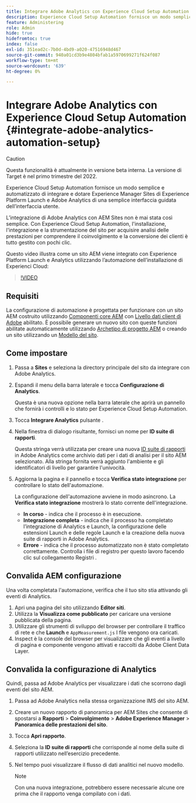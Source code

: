 ```yaml
---
title: Integrare Adobe Analytics con Experience Cloud Setup Automation
description: Experience Cloud Setup Automation fornisce un modo semplice e automatizzato di integrare e dotare Experience Manager Sites di Experience Platform Launch e Adobe Analytics di una semplice interfaccia guidata dell’interfaccia utente. Scopri come utilizzare la configurazione automatica con il tuo sito.
feature: Administering
role: Admin
hide: true
hidefromtoc: true
index: false
exl-id: 351ead2c-7b0d-4bd9-a020-47516948d467
source-git-commit: 940a01cd3b9e4804bfab1a5970699271f624f087
workflow-type: tm+mt
source-wordcount: '639'
ht-degree: 0%

---
```


# Integrare Adobe Analytics con Experience Cloud Setup Automation {#integrate-adobe-analytics-automation-setup}

>[!CAUTION]
>
> Questa funzionalità è attualmente in versione beta interna. La versione di Target è nel primo trimestre del 2022.

Experience Cloud Setup Automation fornisce un modo semplice e automatizzato di integrare e dotare Experience Manager Sites di Experience Platform Launch e Adobe Analytics di una semplice interfaccia guidata dell’interfaccia utente.

L’integrazione di Adobe Analytics con AEM Sites non è mai stata così semplice. Con Experience Cloud Setup Automation, l&#39;installazione, l&#39;integrazione e la strumentazione del sito per acquisire analisi delle prestazioni per comprendere il coinvolgimento e la conversione dei clienti è tutto gestito con pochi clic.

Questo video illustra come un sito AEM viene integrato con Experience Platform Launch e Analytics utilizzando l’automazione dell’installazione di Experienci Cloud:

>[!VIDEO](https://video.tv.adobe.com/v/339605/?quality=12)

## Requisiti

La configurazione di automazione è progettata per funzionare con un sito AEM costruito utilizzando [Componenti core AEM](https://experienceleague.adobe.com/docs/experience-manager-core-components/using/introduction.html?lang=it) con [Livello dati client di Adobe](https://experienceleague.adobe.com/docs/experience-manager-core-components/using/developing/data-layer/overview.html) abilitato. È possibile generare un nuovo sito con queste funzioni abilitate automaticamente utilizzando [Archetipo di progetto AEM](https://experienceleague.adobe.com/docs/experience-manager-core-components/using/developing/archetype/overview.html) o creando un sito utilizzando un [Modello del sito](/help/journey-sites/quick-site/create-site.md).

## Come impostare

1. Passa a **Sites** e seleziona la directory principale del sito da integrare con Adobe Analytics.
1. Espandi il menu della barra laterale e tocca **Configurazione di Analytics**.

   Questa è una nuova opzione nella barra laterale che aprirà un pannello che fornirà i controlli e lo stato per Experience Cloud Setup Automation.
1. Tocca **Integrare Analytics** pulsante .
1. Nella finestra di dialogo risultante, fornisci un nome per **ID suite di rapporti**.

   Questa stringa verrà utilizzata per creare una nuova [ID suite di rapporti](https://experienceleague.adobe.com/docs/analytics/admin/manage-report-suites/new-report-suite/t-create-a-report-suite.html?lang=en) in Adobe Analytics come archivio dati per i dati di analisi per il sito AEM selezionato. Alla stringa fornita verrà aggiunto l&#39;ambiente e gli identificatori di livello per garantire l&#39;univocità.

1. Aggiorna la pagina e il pannello e tocca **Verifica stato integrazione** per controllare lo stato dell&#39;automazione.

   La configurazione dell&#39;automazione avviene in modo asincrono. La **Verifica stato integrazione** mostrerà lo stato corrente dell&#39;integrazione.

   * **In corso** - indica che il processo è in esecuzione.
   * **Integrazione completa** - indica che il processo ha completato l’integrazione di Analytics e Launch, la configurazione delle estensioni Launch e delle regole Launch e la creazione della nuova suite di rapporti in Adobe Analytics.
   * **Errore** - indica che il processo automatizzato non è stato completato correttamente. Controlla i file di registro per questo lavoro facendo clic sul collegamento Registri .

## Convalida AEM configurazione

Una volta completata l&#39;automazione, verifica che il tuo sito stia attivando gli eventi di Analytics.

1. Apri una pagina del sito utilizzando **Editor siti**.
1. Utilizza la **Visualizza come pubblicato** per caricare una versione pubblicata della pagina.
1. Utilizzare gli strumenti di sviluppo del browser per controllare il traffico di rete e che **Launch** e `AppMeasurement.js` I file vengono ora caricati.
1. Inspect è la console del browser per visualizzare che gli eventi a livello di pagina e componente vengono attivati e raccolti da Adobe Client Data Layer.

## Convalida la configurazione di Analytics

Quindi, passa ad Adobe Analytics per visualizzare i dati che scorrono dagli eventi del sito AEM.

1. Passa ad Adobe Analytics nella stessa organizzazione IMS del sito AEM.
1. Creare un nuovo rapporto di panoramica per AEM Sites che consente di spostarsi a **Rapporti** > **Coinvolgimento** > **Adobe Experience Manager** > **Panoramica delle prestazioni del sito**.
1. Tocca **Apri rapporto**.
1. Seleziona la **ID suite di rapporti** che corrisponde al nome della suite di rapporti utilizzato nell’esercizio precedente.
1. Nel tempo puoi visualizzare il flusso di dati analitici nel nuovo modello.

   >[!NOTE]
   >
   > Con una nuova integrazione, potrebbero essere necessarie alcune ore prima che il rapporto venga compilato con i dati.
